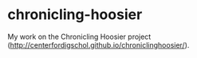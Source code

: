 # chronicling-hoosier
My work on the Chronicling Hoosier project (http://centerfordigschol.github.io/chroniclinghoosier/).